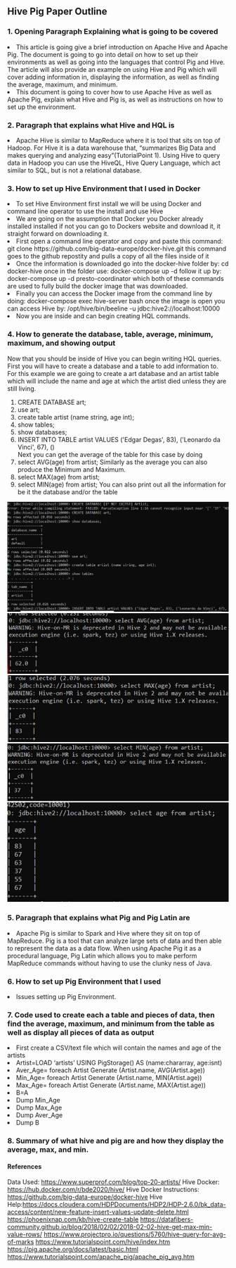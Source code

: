 ## Hive Pig Paper Outline

### 1. Opening Paragraph Explaining what is going to be covered
<li> This article is going give a brief introduction on Apache Hive and Apache Pig. The document is going to go into detail on how to set up their environments as well as going into the languages that control Pig and Hive. The article will also provide an example on using Hive and Pig which will cover adding information in, displaying the information, as well as finding the average, maximum, and minimum. </li>
<li> This document is going to cover how to use Apache Hive as well as Apache Pig, explain what Hive and Pig is, as well as instructions on how to set up the environment.</li>

### 2. Paragraph that explains what Hive and HQL is
<li> Apache Hive is similar to MapReduce where it is tool that sits on top of Hadoop. For Hive it is a data warehouse that, “summarizes Big Data and makes querying and analyzing easy”(TutorialPoint 1). Using Hive to query data in Hadoop you can use the HiveQL, Hive Query Language, which act similar to SQL, but is not a relational database. </li>

### 3. How to set up Hive Environment that I used in Docker
<li> To set Hive Environment first install we will be using Docker and command line operator to use the install and use Hive </li>
<li> We are going on the assumption that Docker you Docker already installed installed if not you can go to Dockers website and download it, it straight forward on downloading it.</li>
<li> First open a command line operator and copy and paste this command: 
  git clone https://github.com/big-data-europe/docker-hive.git 
  this command goes to the github repostity and pulls a copy of all the files inside of it</li>
<li> Once the information is downloaded go into the docker-hive folder by:
  cd docker-hive
  once in the folder use: 
  docker-compose up -d 
  follow it up by: 
  docker-compose up -d presto-coordinator 
  which both of these commands are used to fully build the docker image that was downloaded. </li>
<li> Finally you can access the Docker image from the command line by doing:
  docker-compose exec hive-server bash 
  once the image is open you can access Hive by: 
  /opt/hive/bin/beeline -u jdbc:hive2://localhost:10000</li>
<li> Now you are inside and can begin creating HQL commands. </li>
  
### 4. How to generate the database, table, average, minimum, maximum, and showing output
Now that you should be inside of Hive you can begin writing HQL queries.
First you will have to create a database and a table to add information to. For this example we are going to create a art database and an artist table which will include the name and age at which the artist died unless they are still living. 
1. CREATE DATABASE art;
2. use art;
3. create table artist (name string, age int);
4. show tables; 
5. show databases; 
6. INSERT INTO TABLE artist VALUES ('Edgar Degas', 83), ('Leonardo da Vinci', 67), ()</li>
Next you can get the average of the table for this case by doing
7. select AVG(age) from artist; 
Similarly as the average you can also produce the Minimum and Maximum.
8. select MAX(age) from artist; 
9. select MIN(age) from artist; 
You can also print out all the information for be it the database and/or the table

![Alt text](https://github.com/NicAllison/data603-sp22/blob/Paper_Outline/paper/Creating_database_and_table.jpg)
![Alt text](https://github.com/NicAllison/data603-sp22/blob/Paper_Outline/paper/Hive_Average_Output.jpg)
![Alt text](https://github.com/NicAllison/data603-sp22/blob/Paper_Outline/paper/Hive_Max_Output.jpg)
![Alt text](https://github.com/NicAllison/data603-sp22/blob/Paper_Outline/paper/Hive_Min_Output.jpg)
![Alt text](https://github.com/NicAllison/data603-sp22/blob/Paper_Outline/paper/Hive_Showing_all_age.jpg)

### 5. Paragraph that explains what Pig and Pig Latin are
<li> Apache Pig is similar to Spark and Hive where they sit on top of MapReduce. Pig is a tool that can analyze large sets of data and then able to represent the data as a data flow. When using Apache Pig it as a procedural language, Pig Latin which allows you to make perform MapReduce commands without having to use the clunky ness of Java. </li>

### 6. How to set up Pig Environment that I used
<li> Issues setting up Pig Environment.</li>

### 7. Code used to create each a table and pieces of data, then find the average, maximum, and minimum from the table as well as display all pieces of data as output
<li> First create a CSV/text file which will contain the names and age of the artists </li>
<li> Artist=LOAD ‘artists’ USING PigStorage() AS (name:chararray, age:isnt) </li>
<li> Aver_Age= foreach Artist Generate (Artist.name, AVG(Artist.age)) </li>
<li> Min_Age= foreach Artist Generate (Artist.name, MIN(Artist.age)) </li>
<li> Max_Age= foreach Artist Generate (Artist.name, MAX(Artist.age)) </li>
<li> B=A </li>
<li> Dump Min_Age </li>
<li> Dump Max_Age </li>
<li> Dump Aver_Age </li>
<li> Dump B </li>

### 8. Summary of what hive and pig are and how they display the average, max, and min. 

#### References
Data Used: https://www.superprof.com/blog/top-20-artists/
Hive Docker: https://hub.docker.com/r/bde2020/hive/
Hive Docker Instructions: https://github.com/big-data-europe/docker-hive
Hive Help:https://docs.cloudera.com/HDPDocuments/HDP2/HDP-2.6.0/bk_data-access/content/new-feature-insert-values-update-delete.html
https://phoenixnap.com/kb/hive-create-table
https://datafibers-community.github.io/blog/2018/02/02/2018-02-02-hive-get-max-min-value-rows/
https://www.projectpro.io/questions/5760/hive-query-for-avg-of-marks
https://www.tutorialspoint.com/hive/index.htm
https://pig.apache.org/docs/latest/basic.html
https://www.tutorialspoint.com/apache_pig/apache_pig_avg.htm

